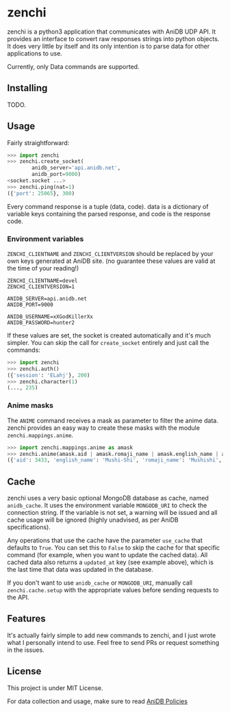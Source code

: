 # zenchi

zenchi is a python3 application that communicates with AniDB UDP API. It provides an interface to convert raw responses strings into python objects. It does very little by itself and its only intention is to parse data for other applications to use.

Currently, only Data commands are supported.

## Installing

TODO.


## Usage

Fairly straightforward:

```python
>>> import zenchi
>>> zenchi.create_socket(
        anidb_server='api.anidb.net',
        anidb_port=9000)
<socket.socket ...>
>>> zenchi.ping(nat=1)
({'port': 25065}, 300)
```

Every command response is a tuple (data, code). data is a dictionary of variable keys containing the parsed response, and code is the response code.

### Environment variables

`ZENCHI_CLIENTNAME` and `ZENCHI_CLIENTVERSION` should be replaced by your own keys generated at AniDB site. (no guarantee these values are valid at the time of your reading!)

```
ZENCHI_CLIENTNAME=devel
ZENCHI_CLIENTVERSION=1

ANIDB_SERVER=api.anidb.net
ANIDB_PORT=9000

ANIDB_USERNAME=xXGodKillerXx
ANIDB_PASSWORD=hunter2
```

If these values are set, the socket is created automatically and it's much simpler. You can skip the call for `create_socket` entirely and just call the commands:

```python
>>> import zenchi
>>> zenchi.auth()
({'session': 'ELahj'}, 200)
>>> zenchi.character(1)
(..., 235)
```

### Anime masks

The `ANIME` command receives a mask as parameter to filter the anime data. zenchi provides an easy way to create these masks with the module `zenchi.mappings.anime`.

```python
>>> import zenchi.mappings.anime as amask
>>> zenchi.anime(amask.aid | amask.romaji_name | amask.english_name | amask.short_name | amask.year, aid=3433)
({'aid': 3433, 'english_name': 'Mushi-Shi', 'romaji_name': 'Mushishi', 'short_name': ['Mushi'], 'updated_at': datetime.datetime(2019, 11, 10, 19, 55, 18, 1000), 'year': '2005-2006'}, 230)
```


## Cache

zenchi uses a very basic optional MongoDB database as cache, named `anidb_cache`. It uses the environment variable `MONGODB_URI` to check the connection string. If the variable is not set, a warning will be issued and all cache usage will be ignored (highly unadvised, as per AniDB specifications).

Any operations that use the cache have the parameter `use_cache` that defaults to `True`. You can set this to `False` to skip the cache for that specific command (for example, when you want to update the cached data). All cached data also returns a `updated_at` key (see example above), which is the last time that data was updated in the database.

If you don't want to use `anidb_cache` or `MONGODB_URI`, manually call `zenchi.cache.setup` with the appropriate values before sending requests to the API.


## Features

It's actually fairly simple to add new commands to zenchi, and I just wrote what I personally intend to use.
Feel free to send PRs or request something in the issues.

## License

This project is under MIT License.

For data collection and usage, make sure to read [AniDB Policies](https://anidb.net/policy)
